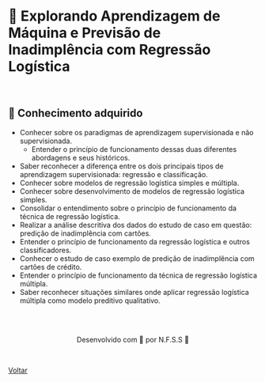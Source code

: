 <h1>🤖 Explorando Aprendizagem de Máquina e Previsão de Inadimplência com Regressão Logística</h1>

<br>

<h2> 🧠 Conhecimento adquirido </h2>

- Conhecer sobre os paradigmas de aprendizagem supervisionada e não supervisionada.
  - Entender o princípio de funcionamento dessas duas diferentes abordagens e seus históricos.
- Saber reconhecer a diferença entre os dois principais tipos de aprendizagem supervisionada: regressão e classificação.
- Conhecer sobre modelos de regressão logística simples e múltipla.
- Conhecer sobre desenvolvimento de modelos de regressão logística simples.
- Consolidar o entendimento sobre o princípio de funcionamento da técnica de regressão logística.
- Realizar a análise descritiva dos dados do estudo de caso em questão: predição de inadimplência com cartões.
- Entender o princípio de funcionamento da regressão logística e outros classificadores.
- Conhecer o estudo de caso exemplo de predição de inadimplência com cartões de crédito.
- Entender o princípio de funcionamento da técnica de regressão logística múltipla.
- Saber reconhecer situações similares onde aplicar regressão logística múltipla como modelo preditivo qualitativo.

<br><br>

<p align="center"> Desenvolvido com 💜 por N.F.S.S 👋 <p>

<br>

<a href="./README.md">Voltar</a>